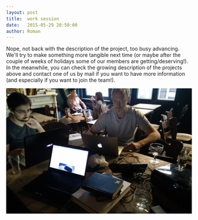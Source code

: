 ```yaml
---
layout: post
title:  work session
date:   2015-05-29 20:50:00
author: Roman
---
```


Nope, not back with the description of the project, too busy advancing. We'll try to make something more tangible next time (or maybe after the couple of weeks of holidays some of our members are getting/deserving!).
In the meanwhile, you can check the growing description of the projects above and contact one of us by mail if you want to have more information (and especially if you want to join the team!).

![coding in progress](/images/pantin_2.jpg)
